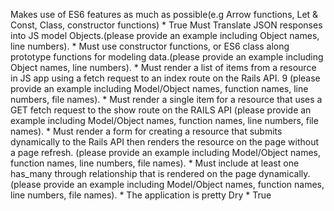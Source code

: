 Makes use of ES6 features as much as possible(e.g Arrow functions, Let & Const, Class, constructor functions) *
True
Must Translate JSON responses into JS model Objects.(please provide an example including Object names, line numbers). *
Must use constructor functions, or ES6 class along prototype functions for modeling data.(please provide an example including Object names, line numbers). *
Must render a list of items from a resource in JS app using a fetch request to an index route on the Rails API. 9 (please provide an example including Model/Object names, function names, line numbers, file names). *
Must render a single item for a resource that uses a GET fetch request to the show route on the RAILS API (please provide an example including Model/Object names, function names, line numbers, file names). *
Must render a form for creating a resource that submits dynamically to the Rails API then renders the resource on the page without a page refresh. (please provide an example including Model/Object names, function names, line numbers, file names). *
Must include at least one has_many through relationship that is rendered on the page dynamically.(please provide an example including Model/Object names, function names, line numbers, file names). *
The application is pretty Dry *
True
